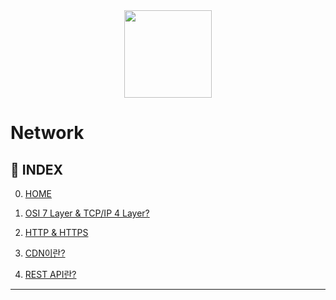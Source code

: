 <div align="center">
<img src="https://user-images.githubusercontent.com/90181028/205483690-e69d3d4a-04e5-477f-97ed-df8051338226.png" width="140px" />
</div>

# Network

## 📑 INDEX

0. [HOME](../README.md)
1. [OSI 7 Layer & TCP/IP 4 Layer?](./osi-7-layer-tcpip-4-layer.md)

2. [HTTP & HTTPS](./http-https.md)

3. [CDN이란?](./cdn.md)

4. [REST API란?](./rest-api.md)

---
